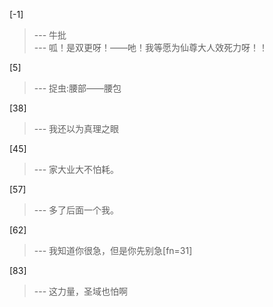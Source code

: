 
[-1] 
>--- 牛批<br>
>--- 呱！是双更呀！——吔！我等愿为仙尊大人效死力呀！！<br>

[5] 
>--- 捉虫:腰部——腰包<br>

[38] 
>--- 我还以为真理之眼<br>

[45] 
>--- 家大业大不怕耗。<br>

[57] 
>--- 多了后面一个我。<br>

[62] 
>--- 我知道你很急，但是你先别急[fn=31]<br>

[83] 
>--- 这力量，圣域也怕啊<br>
